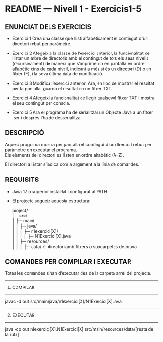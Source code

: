 # README — Nivell 1 - Exercicis1-5


ENUNCIAT DELS EXERCICIS
-----------
- Exercici 1
Crea una classe que llisti alfabèticament el contingut d'un directori rebut per paràmetre.

- Exercici 2
Afegeix a la classe de l’exercici anterior, la funcionalitat de llistar un arbre de directoris amb el contingut de tots els seus nivells (recursivament) de manera que s'imprimeixin en pantalla en ordre alfabètic dins de cada nivell, indicant a més si és un directori (D) o un fitxer (F), i la seva última data de modificació.

- Exercici 3
Modifica l’exercici anterior. Ara, en lloc de mostrar el resultat per la pantalla, guarda el resultat en un fitxer TXT.

- Exercici 4
Afegeix la funcionalitat de llegir qualsevol fitxer TXT i mostra el seu contingut per consola.

- Exercici 5
Ara el programa ha de serialitzar un Objecte Java a un fitxer .ser i després l’ha de desserialitzar.

DESCRIPCIÓ
-----------
Aquest programa mostra per pantalla el contingut d’un directori
rebut per paràmetre en executar el programa.  
Els elements del directori es llisten en ordre alfabètic (A–Z).

El directori a llistar s’indica com a argument a la línia de comandes.


REQUISITS
----------
- Java 17 o superior instal·lat i configurat al PATH.
- El projecte segueix aquesta estructura:

   project/  
  ├─ src/  
  │   ├─ main/  
  │   │   ├─ java/    
  │   │   │   ├─ n1exercici[X]/    
  │   │   │   │      ├─ N1Exercici[X].java  
  │   │   ├─ resources/    
  │   │   │   ├─ data/          ← directori amb fitxers o subcarpetes de prova


COMANDES PER COMPILAR I EXECUTAR
--------------------------------
Totes les comandes s’han d’executar des de la carpeta arrel del projecte.

------------------------------------------------------------
1. COMPILAR
------------------------------------------------------------

javac -d out src/main/java/n1exercici[X]/N1Exercici[X].java


------------------------------------------------------------
2. EXECUTAR
------------------------------------------------------------

java -cp out n1exercici[X].N1Exercici[X] src/main/resources/data/[resta de la ruta]
